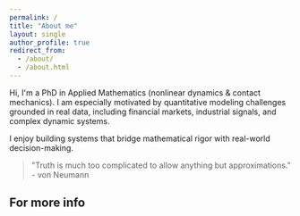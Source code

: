 ```yaml
---
permalink: /
title: "About me"
layout: single
author_profile: true
redirect_from: 
  - /about/
  - /about.html
---
```


Hi, I'm a PhD in Applied Mathematics (nonlinear dynamics & contact mechanics). I am especially motivated by quantitative modeling challenges grounded in real data, including financial markets, industrial signals, and complex dynamic systems.

I enjoy building systems that bridge mathematical rigor with real-world decision-making.

> "Truth is much too complicated to allow anything but approximations." - von Neumann


For more info
------